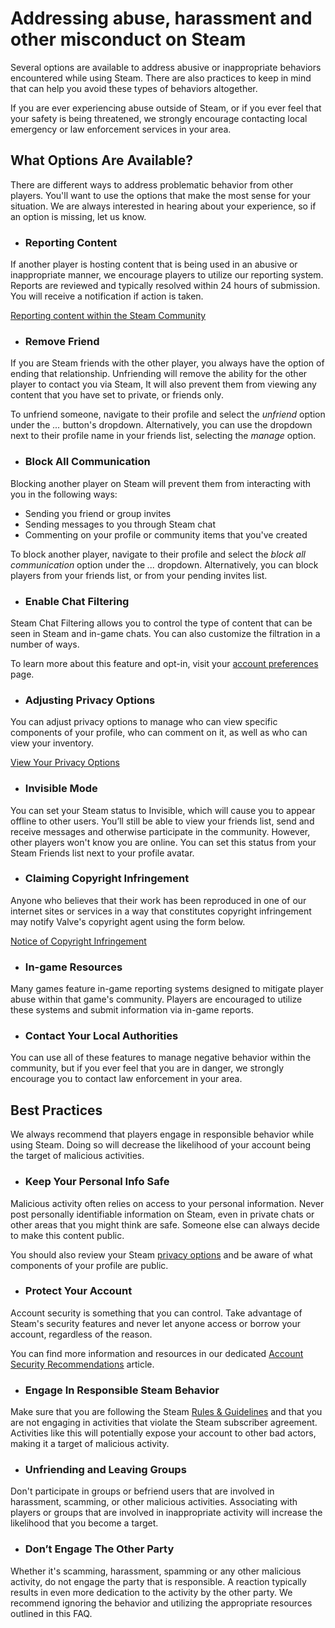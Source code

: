 # Addressing abuse, harassment and other misconduct on Steam

Several options are available to address abusive or inappropriate behaviors encountered while using Steam. There are also practices to keep in mind that can help you avoid these types of behaviors altogether.  
  
If you are ever experiencing abuse outside of Steam, or if you ever feel that your safety is being threatened, we strongly encourage contacting local emergency or law enforcement services in your area.  
  
  
## What Options Are Available?
  
There are different ways to address problematic behavior from other players. You'll want to use the options that make the most sense for your situation. We are always interested in hearing about your experience, so if an option is missing, let us know.  
  

* ### Reporting Content
  
If another player is hosting content that is being used in an abusive or inappropriate manner, we encourage players to utilize our reporting system. Reports are reviewed and typically resolved within 24 hours of submission. You will receive a notification if action is taken.  
  
[Reporting content within the Steam Community](https://help.steampowered.com/en/faqs/view/4DE7-17AA-0E8B-C1AD)
* ### Remove Friend
  
If you are Steam friends with the other player, you always have the option of ending that relationship. Unfriending will remove the ability for the other player to contact you via Steam, It will also prevent them from viewing any content that you have set to private, or friends only.  
  
To unfriend someone, navigate to their profile and select the *unfriend* option under the *...* button's dropdown. Alternatively, you can use the dropdown next to their profile name in your friends list, selecting the *manage* option.
* ### Block All Communication
  
Blocking another player on Steam will prevent them from interacting with you in the following ways:  
  

* Sending you friend or group invites
* Sending messages to you through Steam chat
* Commenting on your profile or community items that you've created

  
  
To block another player, navigate to their profile and select the *block all communication* option under the *...* dropdown. Alternatively, you can block players from your friends list, or from your pending invites list.
* ### Enable Chat Filtering
  
Steam Chat Filtering allows you to control the type of content that can be seen in Steam and in-game chats. You can also customize the filtration in a number of ways.  
  
To learn more about this feature and opt-in, visit your [account preferences](https://store.steampowered.com/account/preferences/#CommunityContentPreferences) page.
* ### Adjusting Privacy Options
  
You can adjust privacy options to manage who can view specific components of your profile, who can comment on it, as well as who can view your inventory.  
  
[View Your Privacy Options](https://steamcommunity.com/my/edit/settings)
* ### Invisible Mode
  
You can set your Steam status to Invisible, which will cause you to appear offline to other users. You’ll still be able to view your friends list, send and receive messages and otherwise participate in the community. However, other players won't know you are online. You can set this status from your Steam Friends list next to your profile avatar.
* ### Claiming Copyright Infringement
  
Anyone who believes that their work has been reproduced in one of our internet sites or services in a way that constitutes copyright infringement may notify Valve's copyright agent using the form below.  
  
[Notice of Copyright Infringement](https://steamcommunity.com/dmca/create/)
* ### In-game Resources
  
Many games feature in-game reporting systems designed to mitigate player abuse within that game's community. Players are encouraged to utilize these systems and submit information via in-game reports.
* ### Contact Your Local Authorities
  
You can use all of these features to manage negative behavior within the community, but if you ever feel that you are in danger, we strongly encourage you to contact law enforcement in your area.

    
  
## Best Practices
  
We always recommend that players engage in responsible behavior while using Steam. Doing so will decrease the likelihood of your account being the target of malicious activities.  
  

* ### Keep Your Personal Info Safe
  
Malicious activity often relies on access to your personal information. Never post personally identifiable information on Steam, even in private chats or other areas that you might think are safe. Someone else can always decide to make this content public.  
  
You should also review your Steam [privacy options](https://steamcommunity.com/my/edit/settings) and be aware of what components of your profile are public.
* ### Protect Your Account
  
Account security is something that you can control. Take advantage of Steam's security features and never let anyone access or borrow your account, regardless of the reason.  
  
You can find more information and resources in our dedicated [Account Security Recommendations](https://help.steampowered.com/en/faqs/view/6639-EB3C-EC79-FF60) article.
* ### Engage In Responsible Steam Behavior
  
Make sure that you are following the Steam [Rules & Guidelines](https://help.steampowered.com/en/faqs/view/6862-8119-C23E-EA7B) and that you are not engaging in activities that violate the Steam subscriber agreement. Activities like this will potentially expose your account to other bad actors, making it a target of malicious activity.
* ### Unfriending and Leaving Groups
  
Don't participate in groups or befriend users that are involved in harassment, scamming, or other malicious activities. Associating with players or groups that are involved in inappropriate activity will increase the likelihood that you become a target.
* ### Don’t Engage The Other Party
  
Whether it's scamming, harassment, spamming or any other malicious activity, do not engage the party that is responsible. A reaction typically results in even more dedication to the activity by the other party. We recommend ignoring the behavior and utilizing the appropriate resources outlined in this FAQ.

